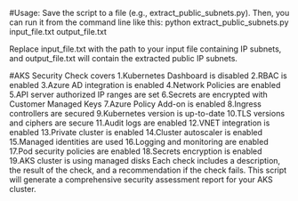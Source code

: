 #Usage:
Save the script to a file (e.g., extract_public_subnets.py). Then, you can run it from the command line like this:
python extract_public_subnets.py input_file.txt output_file.txt

Replace input_file.txt with the path to your input file containing IP subnets, and output_file.txt will contain the extracted public IP subnets.

#AKS Security Check covers 
1.Kubernetes Dashboard is disabled
2.RBAC is enabled
3.Azure AD integration is enabled
4.Network Policies are enabled
5.API server authorized IP ranges are set
6.Secrets are encrypted with Customer Managed Keys
7.Azure Policy Add-on is enabled
8.Ingress controllers are secured
9.Kubernetes version is up-to-date
10.TLS versions and ciphers are secure
11.Audit logs are enabled
12.VNET integration is enabled
13.Private cluster is enabled
14.Cluster autoscaler is enabled
15.Managed identities are used
16.Logging and monitoring are enabled
17.Pod security policies are enabled
18.Secrets encryption is enabled
19.AKS cluster is using managed disks
Each check includes a description, the result of the check, and a recommendation if the check fails. This script will generate a comprehensive security assessment report for your AKS cluster.
